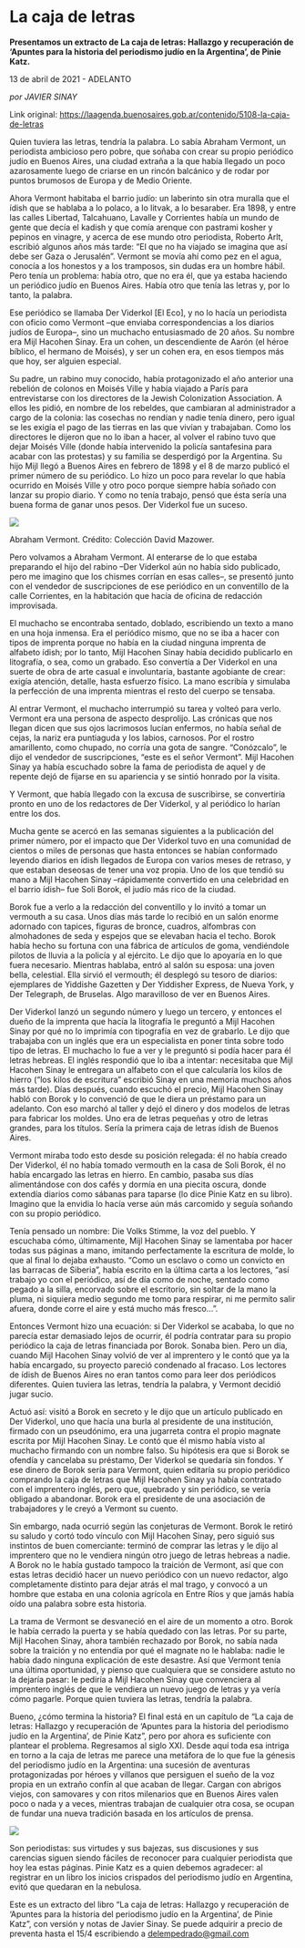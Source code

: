 # La caja de letras

**Presentamos un extracto de La caja de letras: Hallazgo y recuperación de ‘Apuntes para la historia del periodismo judío en la Argentina’, de Pinie Katz.**

13 de abril de 2021 - ADELANTO

_por JAVIER SINAY_

Link original: https://laagenda.buenosaires.gob.ar/contenido/5108-la-caja-de-letras



Quien tuviera las letras, tendría la palabra. Lo sabía Abraham Vermont, un periodista ambicioso pero pobre, que soñaba con crear su propio periódico judío en Buenos Aires, una ciudad extraña a la que había llegado un poco azarosamente luego de criarse en un rincón balcánico y de rodar por puntos brumosos de Europa y de Medio Oriente.




Ahora Vermont habitaba el barrio judío: un laberinto sin otra muralla que el ídish que se hablaba a lo polaco, a lo litvak, a lo besaraber. Era 1898, y entre las calles Libertad, Talcahuano, Lavalle y Corrientes había un mundo de gente que decía el kadish y que comía arenque con pastrami kosher y pepinos en vinagre, y acerca de ese mundo otro periodista, Roberto Arlt, escribió algunos años más tarde: “El que no ha viajado se imagina que así debe ser Gaza o Jerusalén”. Vermont se movía ahí como pez en el agua, conocía a los honestos y a los tramposos, sin dudas era un hombre hábil. Pero tenía un problema: había otro, que no era él, que ya estaba haciendo un periódico judío en Buenos Aires. Había otro que tenía las letras y, por lo tanto, la palabra.




Ese periódico se llamaba Der Viderkol [El Eco], y no lo hacía un periodista con oficio como Vermont –que enviaba correspondencias a los diarios judíos de Europa–, sino un muchacho entusiasmado de 20 años. Su nombre era Mijl Hacohen Sinay. Era un cohen, un descendiente de Aarón (el héroe bíblico, el hermano de Moisés), y ser un cohen era, en esos tiempos más que hoy, ser alguien especial.




Su padre, un rabino muy conocido, había protagonizado el año anterior una rebelión de colonos en Moisés Ville y había viajado a París para entrevistarse con los directores de la Jewish Colonization Association. A ellos les pidió, en nombre de los rebeldes, que cambiaran al administrador a cargo de la colonia: las cosechas no rendían y nadie tenía dinero, pero igual se les exigía el pago de las tierras en las que vivían y trabajaban. Como los directores le dijeron que no lo iban a hacer, al volver el rabino tuvo que dejar Moisés Ville (donde había intervenido la policía santafesina para acabar con las protestas) y su familia se desperdigó por la Argentina. Su hijo Mijl llegó a Buenos Aires en febrero de 1898 y el 8 de marzo publicó el primer número de su periódico. Lo hizo un poco para revelar lo que había ocurrido en Moisés Ville y otro poco porque siempre había soñado con lanzar su propio diario. Y como no tenía trabajo, pensó que ésta sería una buena forma de ganar unos pesos. Der Viderkol fue un suceso.




![](https://cdn.flowlikemusic.com/files/images/45990/8d5af2bc-3a81-4516-881d-9b22f4d787c6.jpeg)




Abraham Vermont. Crédito: Colección David Mazower.




Pero volvamos a Abraham Vermont. Al enterarse de lo que estaba preparando el hijo del rabino –Der Viderkol aún no había sido publicado, pero me imagino que los chismes corrían en esas calles–, se presentó junto con el vendedor de suscripciones de ese periódico en un conventillo de la calle Corrientes, en la habitación que hacía de oficina de redacción improvisada.




El muchacho se encontraba sentado, doblado, escribiendo un texto a mano en una hoja inmensa. Era el periódico mismo, que no se iba a hacer con tipos de imprenta porque no había en la ciudad ninguna imprenta de alfabeto ídish; por lo tanto, Mijl Hacohen Sinay había decidido publicarlo en litografía, o sea, como un grabado. Eso convertía a Der Viderkol en una suerte de obra de arte casual e involuntaria, bastante agobiante de crear: exigía atención, detalle, hasta esfuerzo físico. La mano escribía y simulaba la perfección de una imprenta mientras el resto del cuerpo se tensaba.




Al entrar Vermont, el muchacho interrumpió su tarea y volteó para verlo. Vermont era una persona de aspecto desprolijo. Las crónicas que nos llegan dicen que sus ojos lacrimosos lucían enfermos, no había señal de cejas, la nariz era puntiaguda y los labios, carnosos. Por el rostro amarillento, como chupado, no corría una gota de sangre. “Conózcalo”, le dijo el vendedor de suscripciones, “este es el señor Vermont”. Mijl Hacohen Sinay ya había escuchado sobre la fama de periodista de aquel y de repente dejó de fijarse en su apariencia y se sintió honrado por la visita.




Y Vermont, que había llegado con la excusa de suscribirse, se convertiría pronto en uno de los redactores de Der Viderkol, y al periódico lo harían entre los dos.




Mucha gente se acercó en las semanas siguientes a la publicación del primer número, por el impacto que Der Viderkol tuvo en una comunidad de cientos o miles de personas que hasta entonces se habían conformado leyendo diarios en ídish llegados de Europa con varios meses de retraso, y que estaban deseosas de tener una voz propia. Uno de los que tendió su mano a Mijl Hacohen Sinay –rápidamente convertido en una celebridad en el barrio ídish– fue Soli Borok, el judío más rico de la ciudad.




Borok fue a verlo a la redacción del conventillo y lo invitó a tomar un vermouth a su casa. Unos días más tarde lo recibió en un salón enorme adornado con tapices, figuras de bronce, cuadros, alfombras con almohadones de seda y espejos que se elevaban hacia el techo. Borok había hecho su fortuna con una fábrica de artículos de goma, vendiéndole pilotos de lluvia a la policía y al ejército. Le dijo que lo apoyaría en lo que fuera necesario. Mientras hablaba, entró al salón su esposa: una joven bella, celestial. Ella sirvió el vermouth; él desplegó su tesoro de diarios: ejemplares de Yiddishe Gazetten y Der Yiddisher Express, de Nueva York, y Der Telegraph, de Bruselas. Algo maravilloso de ver en Buenos Aires.




Der Viderkol lanzó un segundo número y luego un tercero, y entonces el dueño de la imprenta que hacía la litografía le preguntó a Mijl Hacohen Sinay por qué no lo imprimía con tipografía en vez de grabarlo. Le dijo que trabajaba con un inglés que era un especialista en poner tinta sobre todo tipo de letras. El muchacho lo fue a ver y le preguntó si podía hacer para él letras hebreas. El inglés respondió que lo iba a intentar: necesitaba que Mijl Hacohen Sinay le entregara un alfabeto con el que calcularía los kilos de hierro (“los kilos de escritura” escribió Sinay en una memoria muchos años más tarde). Días después, cuando escuchó el precio, Mijl Hacohen Sinay habló con Borok y lo convenció de que le diera un préstamo para un adelanto. Con eso marchó al taller y dejó el dinero y dos modelos de letras para fabricar los moldes. Uno era de letras pequeñas y otro de letras grandes, para los títulos. Sería la primera caja de letras ídish de Buenos Aires.




Vermont miraba todo esto desde su posición relegada: él no había creado Der Viderkol, él no había tomado vermouth en la casa de Soli Borok, él no había encargado las letras en hierro. En cambio, pasaba sus días alimentándose con dos cafés y dormía en una piecita oscura, donde extendía diarios como sábanas para taparse (lo dice Pinie Katz en su libro). Imagino que la envidia lo hacía verse aún más carcomido y seguía soñando con su propio periódico.




Tenía pensado un nombre: Die Volks Stimme, la voz del pueblo. Y escuchaba cómo, últimamente, Mijl Hacohen Sinay se lamentaba por hacer todas sus páginas a mano, imitando perfectamente la escritura de molde, lo que al final lo dejaba exhausto. “Como un esclavo o como un convicto en las barracas de Siberia”, había escrito en la última carta a los lectores, “así trabajo yo con el periódico, así de día como de noche, sentado como pegado a la silla, encorvado sobre el escritorio, sin soltar de la mano la pluma, ni siquiera medio segundo me tomo para respirar, ni me permito salir afuera, donde corre el aire y está mucho más fresco…”.




Entonces Vermont hizo una ecuación: si Der Viderkol se acababa, lo que no parecía estar demasiado lejos de ocurrir, él podría contratar para su propio periódico la caja de letras financiada por Borok. Sonaba bien. Pero un día, cuando Mijl Hacohen Sinay volvió de ver al imprentero y le contó que ya la había encargado, su proyecto pareció condenado al fracaso. Los lectores de ídish de Buenos Aires no eran tantos como para leer dos periódicos diferentes. Quien tuviera las letras, tendría la palabra, y Vermont decidió jugar sucio.




Actuó así: visitó a Borok en secreto y le dijo que un artículo publicado en Der Viderkol, uno que hacía una burla al presidente de una institución, firmado con un pseudónimo, era una jugarreta contra el propio magnate escrita por Mijl Hacohen Sinay. Le contó que él mismo había visto al muchacho firmando con un nombre falso. Su hipótesis era que si Borok se ofendía y cancelaba su préstamo, Der Viderkol se quedaría sin fondos. Y ese dinero de Borok sería para Vermont, quien editaría su propio periódico comprando la caja de letras que Mijl Hacohen Sinay ya había contratado con el imprentero inglés, pero que, quebrado y sin periódico, se vería obligado a abandonar. Borok era el presidente de una asociación de trabajadores y le creyó a Vermont su cuento.




Sin embargo, nada ocurrió según las conjeturas de Vermont. Borok le retiró su saludo y cortó todo vínculo con Mijl Hacohen Sinay, pero siguió sus instintos de buen comerciante: terminó de comprar las letras y le dijo al imprentero que no le vendiera ningún otro juego de letras hebreas a nadie. A Borok no le había gustado tampoco la traición de Vermont, así que con estas letras decidió hacer un nuevo periódico con un nuevo redactor, algo completamente distinto para dejar atrás el mal trago, y convocó a un hombre que estaba en una colonia agrícola en Entre Ríos y que jamás había oído una palabra sobre esta historia.




La trama de Vermont se desvaneció en el aire de un momento a otro. Borok le había cerrado la puerta y se había quedado con las letras. Por su parte, Mijl Hacohen Sinay, ahora también rechazado por Borok, no sabía nada sobre la traición y no entendía por qué el magnate no le hablaba: nadie le había dado ninguna explicación de este desastre. Así que Vermont tenía una última oportunidad, y pienso que cualquiera que se considere astuto no la dejaría pasar: le pediría a Mijl Hacohen Sinay que convenciera al imprentero inglés de que le vendiera un nuevo juego de letras y ya vería cómo pagarle. Porque quien tuviera las letras, tendría la palabra.




Bueno, ¿cómo termina la historia? El final está en un capítulo de “La caja de letras: Hallazgo y recuperación de ‘Apuntes para la historia del periodismo judío en la Argentina’, de Pinie Katz”, pero por ahora es suficiente con plantear el problema. Regresamos al siglo XXI. Desde aquí toda esa intriga en torno a la caja de letras me parece una metáfora de lo que fue la génesis del periodismo judío en la Argentina: una sucesión de aventuras protagonizadas por héroes y villanos que persiguen el sueño de la voz propia en un extraño confín al que acaban de llegar. Cargan con abrigos viejos, con samovares y con ritos milenarios que en Buenos Aires valen poco o nada y a veces, mientras trabajan de cualquier otra cosa, se ocupan de fundar una nueva tradición basada en los artículos de prensa.




![](https://cdn.flowlikemusic.com/files/images/45993/989a2ead-93a4-4881-9077-43a3b097b3a9.jpeg)




Son periodistas: sus virtudes y sus bajezas, sus discusiones y sus carencias siguen siendo fáciles de reconocer para cualquier periodista que hoy lea estas páginas. Pinie Katz es a quien debemos agradecer: al registrar en un libro los inicios crispados del periodismo judío en Argentina, evitó que quedaran en la nebulosa.




Este es un extracto del libro “La caja de letras: Hallazgo y recuperación de ‘Apuntes para la historia del periodismo judío en la Argentina’, de Pinie Katz”, con versión y notas de Javier Sinay. Se puede adquirir a precio de preventa hasta el 15/4 escribiendo a delempedrado@gmail.com



